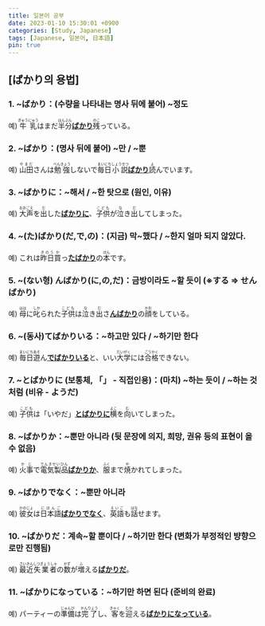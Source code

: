 ```yaml
---
title: 일본어 공부
date: 2023-01-10 15:30:01 +0900
categories: [Study, Japanese]
tags: [Japanese, 일본어, 日本語]
pin: true
---
```

## [ばかり의 용법] <br>

### 1. ~ばかり：(수량을 나타내는 명사 뒤에 붙어) ~정도 <br>
예) <ruby>牛乳<rp>（</rp><rt>ぎゅうにゅう</rt><rp>）</rp></ruby>はまだ<ruby>半分<rp>（</rp><rt>はんぶん</rt><rp>）</rp></ruby><U><strong>ばかり</strong></U><ruby>残<rp>（</rp><rt>のこ</rt><rp>）</rp></ruby>っている。

### 2. ~ばかり：(명사 뒤에 붙어) ~만 / ~뿐  <br>
예) <ruby>山田<rp>（</rp><rt>やまだ</rt><rp>）</rp></ruby>さんは<ruby>勉強<rp>（</rp><rt>べんきょう</rt><rp>）</rp></ruby>しないで<ruby>毎日<rp>（</rp><rt>まいにち</rt><rp>）</rp></ruby><ruby>小説<rp>（</rp><rt>しょうせつ</rt><rp>）</rp></ruby><U><strong>ばかり</strong></U><ruby>読<rp>（</rp><rt>よ</rt><rp>）</rp></ruby>んでいます。

### 3. ~ばかりに：~해서 / ~한 탓으로 (원인, 이유) <br>
예) <ruby>大声<rp>（</rp><rt>おおごえ</rt><rp>）</rp></ruby>を<ruby>出<rp>（</rp><rt>だ</rt><rp>）</rp></ruby>した<U><strong>ばかりに</strong></U>、<ruby>子供<rp>（</rp><rt>こども</rt><rp>）</rp></ruby>が<ruby>泣<rp>（</rp><rt>な</rt><rp>）</rp></ruby>き<ruby>出<rp>（</rp><rt>だ</rt><rp>）</rp></ruby>してしまった。

### 4. ~(た)ばかり(だ,で,の)：(지금) 막~했다 / ~한지 얼마 되지 않았다. <br>
예) これは<ruby>昨日<rp>（</rp><rt>きのう</rt><rp>）</rp></ruby><ruby>買<rp>（</rp><rt>か</rt><rp>）</rp></ruby>っ<U><strong>たばかり</strong></U>の<ruby>本<rp>（</rp><rt>ほん</rt><rp>）</rp></ruby>です。

### 5. ~(ない형) んばかり(に,の,だ)：금방이라도 ~할 듯이 (※する ⇒ せんばかり) <br>
예) <ruby>母<rp>（</rp><rt>はは</rt><rp>）</rp></ruby>に<ruby>叱<rp>（</rp><rt>しか</rt><rp>）</rp></ruby>られた<ruby>子供<rp>（</rp><rt>こども</rt><rp>）</rp></ruby>は<ruby>泣<rp>（</rp><rt>な</rt><rp>）</rp></ruby>き<ruby>出<rp>（</rp><rt>だ</rt><rp>）</rp></ruby>さ<U><strong>んばかり</strong></U>の<ruby>顔<rp>（</rp><rt>かお</rt><rp>）</rp></ruby>をしている。

### 6. ~(동사)てばかりいる：~하고만 있다 / ~하기만 한다 <br>
예) <ruby>毎日<rp>（</rp><rt>まいにち</rt><rp>）</rp></ruby><ruby>遊<rp>（</rp><rt>あそ</rt><rp>）</rp></ruby>ん<U><strong>でばかりいる</strong></U>と、いい<ruby>大学<rp>（</rp><rt>だいがく</rt><rp>）</rp></ruby>には<ruby>合格<rp>（</rp><rt>ごうかく</rt><rp>）</rp></ruby>できない。

### 7. ~とばかりに (보통체, 「」 - 직접인용)：(마치) ~하는 듯이 / ~하는 것처럼 (비유 - ようだ) <br>
예) <ruby>子供<rp>（</rp><rt>こども</rt><rp>）</rp></ruby>は「いやだ」<U><strong>とばかりに</strong></U><ruby>横<rp>（</rp><rt>よこ</rt><rp>）</rp></ruby>を<ruby>向<rp>（</rp><rt>む</rt><rp>）</rp></ruby>いてしまった。

### 8. ~ばかりか：~뿐만 아니라 (뒷 문장에 의지, 희망, 권유 등의 표현이 올 수 없음) <br>
예) <ruby>火事<rp>（</rp><rt>かじ</rt><rp>）</rp></ruby>で<ruby>電気製品<rp>（</rp><rt>でんきせいひん</rt><rp>）</rp></ruby><U><strong>ばかりか</strong></U>、<ruby>服<rp>（</rp><rt>ふく</rt><rp>）</rp></ruby>まで<ruby>焼<rp>（</rp><rt>や</rt><rp>）</rp></ruby>かれてしまった。

### 9. ~ばかりでなく：~뿐만 아니라 <br>
예) <ruby>彼女<rp>（</rp><rt>かのじょ</rt><rp>）</rp></ruby>は<ruby>日本語<rp>（</rp><rt>にほんご</rt><rp>）</rp></ruby><U><strong>ばかりでなく</strong></U>、<ruby>英語<rp>（</rp><rt>えいご</rt><rp>）</rp></ruby>も<ruby>話<rp>（</rp><rt>はな</rt><rp>）</rp></ruby>せます。

### 10. ~ばかりだ：계속~할 뿐이다 / ~하기만 한다 (변화가 부정적인 뱡향으로만 진행됨) <br>
예) <ruby>最近<rp>（</rp><rt>さいきん</rt><rp>）</rp></ruby><ruby>失業者<rp>（</rp><rt>しつぎょうしゃ</rt><rp>）</rp></ruby>の<ruby>数<rp>（</rp><rt>かず</rt><rp>）</rp></ruby>が<ruby>増<rp>（</rp><rt>ふ</rt><rp>）</rp></ruby>える<U><strong>ばかりだ</strong></U>。

### 11. ~ばかりになっている：~하기만 하면 된다 (준비의 완료) <br>
예) パーティーの<ruby>準備<rp>（</rp><rt>じゅんび</rt><rp>）</rp></ruby>は<ruby>完了<rp>（</rp><rt>かんりょう</rt><rp>）</rp></ruby>し、<ruby>客<rp>（</rp><rt>きゃく</rt><rp>）</rp></ruby>を<ruby>迎<rp>（</rp><rt>むか</rt><rp>）</rp></ruby>える<U><strong>ばかりになっている</strong></U>。

